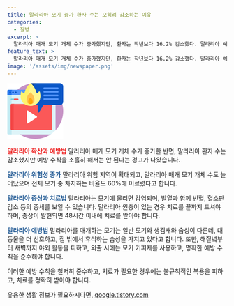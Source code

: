 ```yaml
---
title: 말라리아 모기 증가 환자 수는 오히려 감소하는 이유
categories:
  - 질병
excerpt: >
  말라리아 매개 모기 개체 수가 증가했지만, 환자는 작년보다 16.2% 감소했다. 말라리아 예방 수칙을 지키는 것이 중요하며, 말라리아 환자는 치료제를 끝까지 복용해야 한다. 모기 공포를 이유로 과도한 불안감을 자제하고, 말라리아를 예방하기 위한 노력이 필요하다는 전문가들의 의견을 전합니다. 현재 말라리아는 전파의 영향을 분석할 시간이 필요하며, 예방수칙을 통해 최선을 다하는 것이 중요하다는 내용이 포함되어 있습니다.
feature_text: >
  말라리아 매개 모기 개체 수가 증가했지만, 환자는 작년보다 16.2% 감소했다. 말라리아 예방 수칙을 지키는 것이 중요하며, 말라리아 환자는 치료제를 끝까지 복용해야 한다. 모기 공포를 이유로 과도한 불안감을 자제하고, 말라리아를 예방하기 위한 노력이 필요하다는 전문가들의 의견을 전합니다. 현재 말라리아는 전파의 영향을 분석할 시간이 필요하며, 예방수칙을 통해 최선을 다하는 것이 중요하다는 내용이 포함되어 있습니다.
image: '/assets/img/newspaper.png'
---
```


<p><img src="/assets/img/news.png" alt="rentncar 속보" /></p>

<p><b><span style="color: #ee2323;">말라리아 확산과 예방법</span></b>
말라리아 매개 모기 개체 수가 증가한 반면, 말라리아 환자 수는 감소했지만 예방 수칙을 소홀히 해서는 안 된다는 경고가 나왔습니다.</p>

<p><b><span style="color: #1a5490;">말라리아 위험성 증가</span></b>
말라리아 위험 지역이 확대되고, 말라리아 매개 모기 개체 수도 늘어났으며 전체 모기 중 차지하는 비율도 60%에 이르렀다고 합니다.</p>

<p><b><span style="color: #1a5490;">말라리아 증상과 치료법</span></b>
말라리아는 모기에 물리면 감염되며, 발열과 함께 빈혈, 혈소판 감소 등의 증세를 보일 수 있습니다. 말라리아 원충이 있는 경우 치료를 끝까지 드셔야 하며, 증상이 발현되면 48시간 이내에 치료를 받아야 합니다.</p>

<p><b><span style="color: #1a5490;">말라리아 예방법</span></b>
말라리아를 매개하는 모기는 일반 모기와 생김새와 습성이 다른데, 대동물을 더 선호하고, 집 밖에서 휴식하는 습성을 가지고 있다고 합니다. 또한, 해질녘부터 새벽까지 야외 활동을 피하고, 외출 시에는 모기 기피제를 사용하고, 명확한 예방 수칙을 준수해야 합니다.</p>

<p>이러한 예방 수칙을 철저히 준수하고, 치료가 필요한 경우에는 불규칙적인 복용을 피하고, 치료를 정확히 받아야 합니다.</p>
유용한 생활 정보가 필요하시다면, <a href="https://qoogle.tistory.com" rel="dofollow">qoogle.tistory.com</a>


